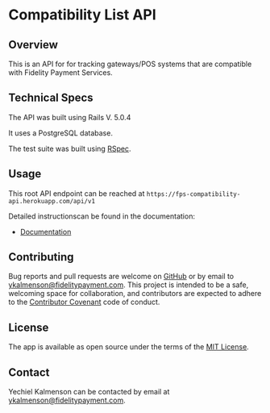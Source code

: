 # Compatibility List API

## Overview

This is an API for for tracking gateways/POS systems that are compatible with Fidelity Payment Services.

## Technical Specs

The API was built using Rails V. 5.0.4

It uses a PostgreSQL database.

The test suite was built using [RSpec](http://rspec.info/about/).

## Usage

This root API endpoint can be reached at `https://fps-compatibility-api.herokuapp.com/api/v1`

Detailed instructionscan be found in the documentation:

* [Documentation](doc/documentation.md)

## Contributing

Bug reports and pull requests are welcome on [GitHub](https://github.com/achasveachas/compatibility-list-api) or by email to [ykalmenson@fidelitypayment.com](mailto:ykalmenson@fidelitypayment.com). This project is intended to be a safe, welcoming space for collaboration, and contributors are expected to adhere to the [Contributor Covenant](http://contributor-covenant.org) code of conduct.

## License

The app is available as open source under the terms of the [MIT License](http://opensource.org/licenses/MIT).

## Contact

Yechiel Kalmenson can be contacted by email at [ykalmenson@fidelitypayment.com](mailto:ykalmenson@fidelitypayment.com).
